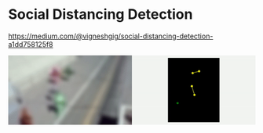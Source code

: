 # Social Distancing Detection
 
https://medium.com/@vigneshgig/social-distancing-detection-a1dd758125f8

![](social_distancing_detection.gif)